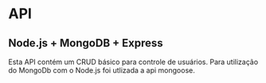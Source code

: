API
=======

Node.js + MongoDB + Express
----

Esta API contém um CRUD básico para controle de usuários.
Para utilização do MongoDb com o Node.js foi utlizada a api mongoose.